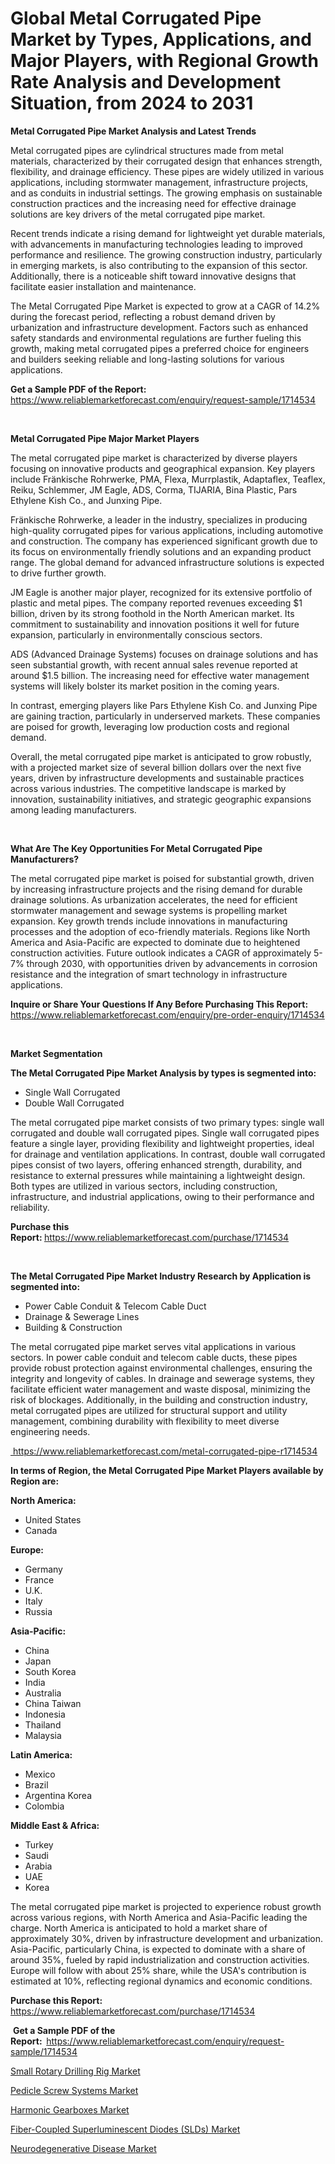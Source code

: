 <p><h1>Global Metal Corrugated Pipe Market by Types, Applications, and Major Players, with Regional Growth Rate Analysis and Development Situation, from 2024 to 2031</h1></p><p><strong>Metal Corrugated Pipe Market Analysis and Latest Trends</strong></p>
<p><p>Metal corrugated pipes are cylindrical structures made from metal materials, characterized by their corrugated design that enhances strength, flexibility, and drainage efficiency. These pipes are widely utilized in various applications, including stormwater management, infrastructure projects, and as conduits in industrial settings. The growing emphasis on sustainable construction practices and the increasing need for effective drainage solutions are key drivers of the metal corrugated pipe market.</p><p>Recent trends indicate a rising demand for lightweight yet durable materials, with advancements in manufacturing technologies leading to improved performance and resilience. The growing construction industry, particularly in emerging markets, is also contributing to the expansion of this sector. Additionally, there is a noticeable shift toward innovative designs that facilitate easier installation and maintenance.</p><p>The Metal Corrugated Pipe Market is expected to grow at a CAGR of 14.2% during the forecast period, reflecting a robust demand driven by urbanization and infrastructure development. Factors such as enhanced safety standards and environmental regulations are further fueling this growth, making metal corrugated pipes a preferred choice for engineers and builders seeking reliable and long-lasting solutions for various applications.</p></p>
<p><strong>Get a Sample PDF of the Report:&nbsp;</strong> <a href="https://www.reliablemarketforecast.com/enquiry/request-sample/1714534?utm_campaign=1124&utm_medium=2&utm_source=Github&utm_content=ia&utm_term=22102024&utm_id=metal-corrugated-pipe">https://www.reliablemarketforecast.com/enquiry/request-sample/1714534</a></p>
<p>&nbsp;</p>
<p><strong>Metal Corrugated Pipe Major Market Players</strong></p>
<p><p>The metal corrugated pipe market is characterized by diverse players focusing on innovative products and geographical expansion. Key players include Fränkische Rohrwerke, PMA, Flexa, Murrplastik, Adaptaflex, Teaflex, Reiku, Schlemmer, JM Eagle, ADS, Corma, TIJARIA, Bina Plastic, Pars Ethylene Kish Co., and Junxing Pipe.</p><p>Fränkische Rohrwerke, a leader in the industry, specializes in producing high-quality corrugated pipes for various applications, including automotive and construction. The company has experienced significant growth due to its focus on environmentally friendly solutions and an expanding product range. The global demand for advanced infrastructure solutions is expected to drive further growth.</p><p>JM Eagle is another major player, recognized for its extensive portfolio of plastic and metal pipes. The company reported revenues exceeding $1 billion, driven by its strong foothold in the North American market. Its commitment to sustainability and innovation positions it well for future expansion, particularly in environmentally conscious sectors.</p><p>ADS (Advanced Drainage Systems) focuses on drainage solutions and has seen substantial growth, with recent annual sales revenue reported at around $1.5 billion. The increasing need for effective water management systems will likely bolster its market position in the coming years.</p><p>In contrast, emerging players like Pars Ethylene Kish Co. and Junxing Pipe are gaining traction, particularly in underserved markets. These companies are poised for growth, leveraging low production costs and regional demand.</p><p>Overall, the metal corrugated pipe market is anticipated to grow robustly, with a projected market size of several billion dollars over the next five years, driven by infrastructure developments and sustainable practices across various industries. The competitive landscape is marked by innovation, sustainability initiatives, and strategic geographic expansions among leading manufacturers.</p></p>
<p>&nbsp;</p>
<p><strong>What Are The Key Opportunities For Metal Corrugated Pipe Manufacturers?</strong></p>
<p><p>The metal corrugated pipe market is poised for substantial growth, driven by increasing infrastructure projects and the rising demand for durable drainage solutions. As urbanization accelerates, the need for efficient stormwater management and sewage systems is propelling market expansion. Key growth trends include innovations in manufacturing processes and the adoption of eco-friendly materials. Regions like North America and Asia-Pacific are expected to dominate due to heightened construction activities. Future outlook indicates a CAGR of approximately 5-7% through 2030, with opportunities driven by advancements in corrosion resistance and the integration of smart technology in infrastructure applications.</p></p>
<p><strong>Inquire or Share Your Questions If Any Before Purchasing This Report:</strong> <a href="https://www.reliablemarketforecast.com/enquiry/pre-order-enquiry/1714534?utm_campaign=1124&utm_medium=2&utm_source=Github&utm_content=ia&utm_term=22102024&utm_id=metal-corrugated-pipe">https://www.reliablemarketforecast.com/enquiry/pre-order-enquiry/1714534</a></p>
<p>&nbsp;</p>
<p><strong>Market Segmentation</strong></p>
<p><strong>The Metal Corrugated Pipe Market Analysis by types is segmented into:</strong></p>
<p><ul><li>Single Wall Corrugated</li><li>Double Wall Corrugated</li></ul></p>
<p><p>The metal corrugated pipe market consists of two primary types: single wall corrugated and double wall corrugated pipes. Single wall corrugated pipes feature a single layer, providing flexibility and lightweight properties, ideal for drainage and ventilation applications. In contrast, double wall corrugated pipes consist of two layers, offering enhanced strength, durability, and resistance to external pressures while maintaining a lightweight design. Both types are utilized in various sectors, including construction, infrastructure, and industrial applications, owing to their performance and reliability.</p></p>
<p><strong>Purchase this Report:&nbsp;</strong><a href="https://www.reliablemarketforecast.com/purchase/1714534?utm_campaign=1124&utm_medium=2&utm_source=Github&utm_content=ia&utm_term=22102024&utm_id=metal-corrugated-pipe">https://www.reliablemarketforecast.com/purchase/1714534</a></p>
<p>&nbsp;</p>
<p><strong>The Metal Corrugated Pipe Market Industry Research by Application is segmented into:</strong></p>
<p><ul><li>Power Cable Conduit & Telecom Cable Duct</li><li>Drainage & Sewerage Lines</li><li>Building & Construction</li></ul></p>
<p><p>The metal corrugated pipe market serves vital applications in various sectors. In power cable conduit and telecom cable ducts, these pipes provide robust protection against environmental challenges, ensuring the integrity and longevity of cables. In drainage and sewerage systems, they facilitate efficient water management and waste disposal, minimizing the risk of blockages. Additionally, in the building and construction industry, metal corrugated pipes are utilized for structural support and utility management, combining durability with flexibility to meet diverse engineering needs.</p></p>
<p><a href="https://www.reliablemarketforecast.com/metal-corrugated-pipe-r1714534?utm_campaign=1124&utm_medium=2&utm_source=Github&utm_content=ia&utm_term=22102024&utm_id=metal-corrugated-pipe">&nbsp;https://www.reliablemarketforecast.com/metal-corrugated-pipe-r1714534</a></p>
<p><strong>In terms of Region, the Metal Corrugated Pipe Market Players available by Region are:</strong></p>
<p>
    <p> <strong> North America: </strong>
        <ul>
            <li>United States</li>
            <li>Canada</li>
        </ul>
        </p> 
    <p> <strong> Europe: </strong>
        <ul>
            <li>Germany</li>
            <li>France</li>
            <li>U.K.</li>
            <li>Italy</li>
            <li>Russia</li>
        </ul>
        </p> 
    <p> <strong> Asia-Pacific: </strong>
        <ul>
            <li>China</li>
            <li>Japan</li>
            <li>South Korea</li>
            <li>India</li>
            <li>Australia</li>
            <li>China Taiwan</li>
            <li>Indonesia</li>
            <li>Thailand</li>
            <li>Malaysia</li>
        </ul>
        </p> 
    <p> <strong> Latin America: </strong>
        <ul>
            <li>Mexico</li>
            <li>Brazil</li>
            <li>Argentina Korea</li>
            <li>Colombia</li>
        </ul>
        </p> 
    <p> <strong> Middle East & Africa: </strong>
        <ul>
            <li>Turkey</li>
            <li>Saudi</li>
            <li>Arabia</li>
            <li>UAE</li>
            <li>Korea</li>
        </ul>
    </p>
    </p>
<p><p>The metal corrugated pipe market is projected to experience robust growth across various regions, with North America and Asia-Pacific leading the charge. North America is anticipated to hold a market share of approximately 30%, driven by infrastructure development and urbanization. Asia-Pacific, particularly China, is expected to dominate with a share of around 35%, fueled by rapid industrialization and construction activities. Europe will follow with about 25% share, while the USA's contribution is estimated at 10%, reflecting regional dynamics and economic conditions.</p></p>
<p><strong>Purchase this Report: </strong><a href="https://www.reliablemarketforecast.com/purchase/1714534?utm_campaign=1124&utm_medium=2&utm_source=Github&utm_content=ia&utm_term=22102024&utm_id=metal-corrugated-pipe">https://www.reliablemarketforecast.com/purchase/1714534</a></p>
<p>&nbsp;<strong>Get a Sample PDF of the Report:&nbsp;&nbsp;</strong><a href="https://www.reliablemarketforecast.com/enquiry/request-sample/1714534?utm_campaign=1124&utm_medium=2&utm_source=Github&utm_content=ia&utm_term=22102024&utm_id=metal-corrugated-pipe">https://www.reliablemarketforecast.com/enquiry/request-sample/1714534</a></p>
<p><strong></strong></p>
<p><p><a href="https://issuu.com/reportprime-2/docs/small-rotary-drilling-rig-market-si_1a1040965f1364?utm_campaign=1124&utm_medium=2&utm_source=Github&utm_content=ia&utm_term=22102024&utm_id=metal-corrugated-pipe">Small Rotary Drilling Rig Market</a></p><p><a href="https://www.linkedin.com/pulse/pedicle-screw-systems-market-regional-outlook-competition-2024-2031-wd8dc?utm_campaign=1124&utm_medium=2&utm_source=Github&utm_content=ia&utm_term=22102024&utm_id=metal-corrugated-pipe">Pedicle Screw Systems Market</a></p><p><a href="https://issuu.com/reportprime-2/docs/harmonic-gearboxes-market-size-2030_a94882266358eb?utm_campaign=1124&utm_medium=2&utm_source=Github&utm_content=ia&utm_term=22102024&utm_id=metal-corrugated-pipe">Harmonic Gearboxes Market</a></p><p><a href="https://github.com/bailee2qhthar/Market-Research-Report-List-1/blob/main/fiber-coupled-superluminescent-diodes-slds-market.md?utm_campaign=1124&utm_medium=2&utm_source=Github&utm_content=ia&utm_term=22102024&utm_id=metal-corrugated-pipe">Fiber-Coupled Superluminescent Diodes (SLDs) Market</a></p><p><a href="https://www.linkedin.com/pulse/mapping-neurodegenerative-disease-market-trends-challenges-breakthroughs-s2zxc?utm_campaign=1124&utm_medium=2&utm_source=Github&utm_content=ia&utm_term=22102024&utm_id=metal-corrugated-pipe">Neurodegenerative Disease Market</a></p></p>